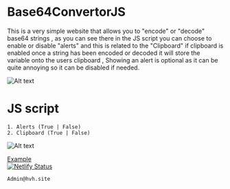 # Base64ConvertorJS
This is a very simple website that allows you to "encode" or "decode" base64 strings , as you can see there in the JS script you can choose to enable or disable "alerts" and this is related to the "Clipboard" if clipboard is enabled once a string has been encoded or decoded it will store the variable onto the users clipboard , Showing an alert is optional as it can be quite annoying so it can be disabled if needed. 

![Alt text](https://i.imgur.com/mBqV8sm.png "Example")

# JS script
```
1. Alerts (True | False) 
2. Clipboard (True | False)
```

![Alt text](https://i.imgur.com/sGvqcqs.png "Example")

[Example](https://hopeful-snyder-2b914b.netlify.app/ "Example")\
[![Netlify Status](https://api.netlify.com/api/v1/badges/b5413c83-6860-4e82-8bfc-4af50a972888/deploy-status)](https://app.netlify.com/sites/hopeful-snyder-2b914b/deploys)
```
Admin@hvh.site
```
